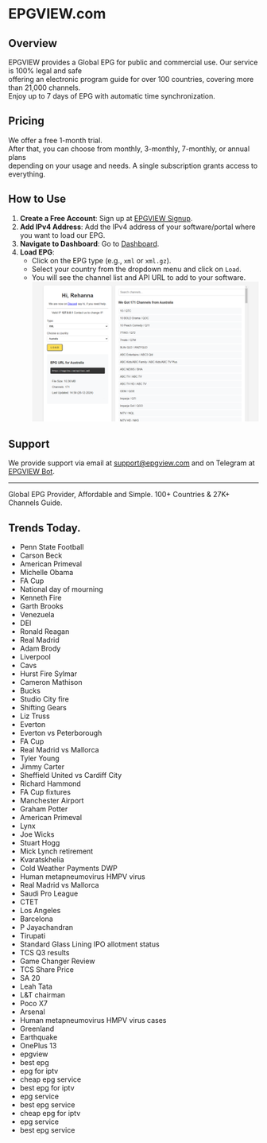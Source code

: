 # EPGVIEW.com



## Overview
EPGVIEW provides a Global EPG for public and commercial use. Our service is 100% legal and safe\
offering an electronic program guide for over 100 countries, covering more than 21,000 channels.\
Enjoy up to 7 days of EPG with automatic time synchronization.

## Pricing
We offer a free 1-month trial. \
After that, you can choose from monthly, 3-monthly, 7-monthly, or annual plans \
depending on your usage and needs. A single subscription grants access to everything.

## How to Use
1. **Create a Free Account**: Sign up at [EPGVIEW Signup](https://epgview.com/signup.php).
2. **Add IPv4 Address**: Add the IPv4 address of your software/portal where you want to load our EPG.
3. **Navigate to Dashboard**: Go to [Dashboard](https://epgview.com/dashboard.php).
4. **Load EPG**:
   - Click on the EPG type (e.g., `xml` or `xml.gz`).
   - Select your country from the dropdown menu and click on `Load`.
   - You will see the channel list and API URL to add to your software.
![EPGVIEW](img/dashboard.png)
## Support
We provide support via email at [support@epgview.com](mailto:support@epgview.com) and on Telegram at [EPGVIEW Bot](https://t.me/epgview_bot).

---

Global EPG Provider, Affordable and Simple. 100+ Countries & 27K+ Channels Guide.

## Trends Today.

- Penn State Football
- Carson Beck
- American Primeval
- Michelle Obama
- FA Cup
- National day of mourning
- Kenneth Fire
- Garth Brooks
- Venezuela
- DEI
- Ronald Reagan
- Real Madrid
- Adam Brody
- Liverpool
- Cavs
- Hurst Fire Sylmar
- Cameron Mathison
- Bucks
- Studio City fire
- Shifting Gears
- Liz Truss
- Everton
- Everton vs Peterborough
- FA Cup
- Real Madrid vs Mallorca
- Tyler Young
- Jimmy Carter
- Sheffield United vs Cardiff City
- Richard Hammond
- FA Cup fixtures
- Manchester Airport
- Graham Potter
- American Primeval
- Lynx
- Joe Wicks
- Stuart Hogg
- Mick Lynch retirement
- Kvaratskhelia
- Cold Weather Payments DWP
- Human metapneumovirus HMPV virus
- Real Madrid vs Mallorca
- Saudi Pro League
- CTET
- Los Angeles
- Barcelona
- P Jayachandran
- Tirupati
- Standard Glass Lining IPO allotment status
- TCS Q3 results
- Game Changer Review
- TCS Share Price
- SA 20
- Leah Tata
- L&T chairman
- Poco X7
- Arsenal
- Human metapneumovirus HMPV virus cases
- Greenland
- Earthquake
- OnePlus 13
- epgview
- best epg
- epg for iptv
- cheap epg service
- best epg for iptv
- epg service
- best epg service
- cheap epg for iptv
- epg service
- best epg service
